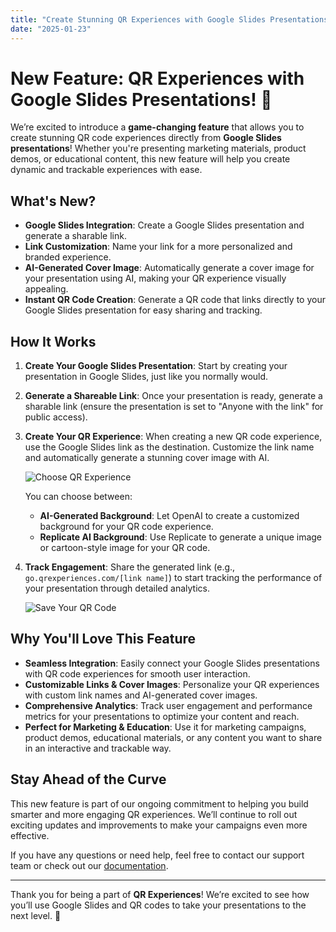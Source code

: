 ```yaml
---
title: "Create Stunning QR Experiences with Google Slides Presentations"
date: "2025-01-23"
---
```


# New Feature: QR Experiences with Google Slides Presentations! 🎉

We’re excited to introduce a **game-changing feature** that allows you to create stunning QR code experiences directly from **Google Slides presentations**! Whether you're presenting marketing materials, product demos, or educational content, this new feature will help you create dynamic and trackable experiences with ease.

## What's New?

- **Google Slides Integration**: Create a Google Slides presentation and generate a sharable link.
- **Link Customization**: Name your link for a more personalized and branded experience.
- **AI-Generated Cover Image**: Automatically generate a cover image for your presentation using AI, making your QR experience visually appealing.
- **Instant QR Code Creation**: Generate a QR code that links directly to your Google Slides presentation for easy sharing and tracking.

## How It Works

1. **Create Your Google Slides Presentation**: Start by creating your presentation in Google Slides, just like you normally would.
2. **Generate a Shareable Link**: Once your presentation is ready, generate a sharable link (ensure the presentation is set to "Anyone with the link" for public access).
3. **Create Your QR Experience**: When creating a new QR code experience, use the Google Slides link as the destination. Customize the link name and automatically generate a stunning cover image with AI.
   
   ![Choose QR Experience](https://qrexperiences.com/choose.png)
   
   You can choose between:
   - **AI-Generated Background**: Let OpenAI to create a customized background for your QR code experience.
   - **Replicate AI Background**: Use Replicate to generate a unique image or cartoon-style image for your QR code.

4. **Track Engagement**: Share the generated link (e.g., `go.qrexperiences.com/[link name]`) to start tracking the performance of your presentation through detailed analytics.

   ![Save Your QR Code](https://qrexperiences.com/save.png)

## Why You'll Love This Feature

- **Seamless Integration**: Easily connect your Google Slides presentations with QR code experiences for smooth user interaction.
- **Customizable Links & Cover Images**: Personalize your QR experiences with custom link names and AI-generated cover images.
- **Comprehensive Analytics**: Track user engagement and performance metrics for your presentations to optimize your content and reach.
- **Perfect for Marketing & Education**: Use it for marketing campaigns, product demos, educational materials, or any content you want to share in an interactive and trackable way.

## Stay Ahead of the Curve

This new feature is part of our ongoing commitment to helping you build smarter and more engaging QR experiences. We’ll continue to roll out exciting updates and improvements to make your campaigns even more effective.

If you have any questions or need help, feel free to contact our support team or check out our [documentation](#).

---

Thank you for being a part of **QR Experiences**! We’re excited to see how you’ll use Google Slides and QR codes to take your presentations to the next level. 🚀
